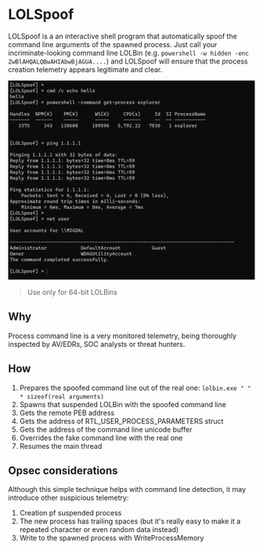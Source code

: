 
# LOLSpoof

LOLSpoof is a an interactive shell program that automatically spoof the command line arguments of the spawned process.
Just call your incriminate-looking command line LOLBin (e.g. `powershell -w hidden -enc ZwBlAHQALQBwAHIAbwBjAGUA....`) and LOLSpoof will ensure that the process creation telemetry appears legitimate and clear.

![](/Example.png)

> Use only for 64-bit LOLBins

## Why
Process command line is a very monitored telemetry, being thoroughly inspected by AV/EDRs, SOC analysts or threat hunters.

## How
1. Prepares the spoofed command line out of the real one: `lolbin.exe " " * sizeof(real arguments)`
2. Spawns that suspended LOLBin with the spoofed command line
3. Gets the remote PEB address
4. Gets the address of RTL_USER_PROCESS_PARAMETERS struct
5. Gets the address of the command line unicode buffer
6. Overrides the fake command line with the real one
7. Resumes the main thread

## Opsec considerations
Although this simple technique helps with command line detection, it may introduce other suspicious telemetry:
1. Creation pf suspended process
2. The new process has trailing spaces (but it's really easy to make it a repeated character or even random data instead)
3. Write to the spawned process with WriteProcessMemory


